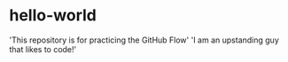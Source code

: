 # hello-world
'This repository is for practicing the GitHub Flow'
'I am an upstanding guy that likes to code!'
